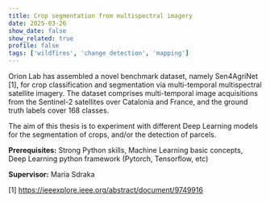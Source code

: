 ```yaml
---
title: Crop segmentation from multispectral imagery
date: 2025-03-26
show_date: false
show_related: true
profile: false
tags: ['wildfires', 'change detection', 'mapping']
---
```


Orion Lab has assembled a novel benchmark dataset, namely Sen4AgriNet [1], for crop classification and segmentation via multi-temporal multispectral satellite imagery. The dataset comprises multi-temporal image acquisitions from the Sentinel-2 satellites over Catalonia and France, and the ground truth labels cover 168 classes. 

The aim of this thesis is to experiment with different Deep Learning models for the segmentation of crops, and/or the detection of parcels.

**Prerequisites:** Strong Python skills, Machine Learning basic concepts, Deep Learning python framework (Pytorch, Tensorflow, etc)

**Supervisor:** Maria Sdraka

[1] https://ieeexplore.ieee.org/abstract/document/9749916